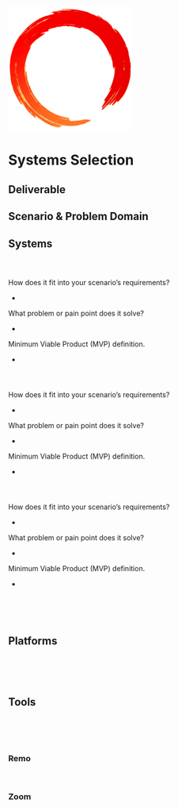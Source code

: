<img src="../assets/ring.png" width="250">

# Systems Selection

## Deliverable

## Scenario & Problem Domain

## Systems

<br>

###

How does it fit into your scenario’s requirements?

*

What problem or pain point does it solve?

*

Minimum Viable Product (MVP) definition.

*

<br>

###

How does it fit into your scenario’s requirements?

*

What problem or pain point does it solve?

*

Minimum Viable Product (MVP) definition.

*

<br>

###

How does it fit into your scenario’s requirements?

*

What problem or pain point does it solve?

*

Minimum Viable Product (MVP) definition.

*

<br>

<!-- ### VPC -->

<!-- How does it fit into your scenario’s requirements? -->

<br>

<br>

## Platforms

<br>

<!-- ### AWS

How does it fit into your scenario’s requirements?

* Represents existing Globex infrastructure

What problem or pain point does it solve?

* It is Globex’s current cloud infrastructure

Minimum Viable Product (MVP) definition.

* Correctly functioning and connected AWS system. -->

<br>

<!-- ### Windows Active Directory

How does it fit into your scenario’s requirements?

* Adding and organizing the new employees

What problem or pain point does it solve?

* Allowing the addition of new employees into the organization

Minimum Viable Product (MVP) definition.

* Correctly functioning and connected Active Directory system -->

<br>

## Tools

<br>

<!-- ### Github

How does it fit into your scenario’s requirements?

* Github is an excellent tool to create, organize, and keep track of various documents,
Assignments, as well as a place where the group can visualize each other's work.

What problem or pain point does it solve?

* Mostly organization of documents, and maintaining the structure and flow of the project.

Minimum Viable Product (MVP) definition.

* Organization of the project. -->

<br>

<!-- ### Trello

How does it fit into your scenario’s requirements?

* Team communication/collaboration

What problem or pain point does it solve?

* Helps to keep team on track with goals and timelines

Minimum Viable Product (MVP) definition.

* Daily movement of task progression -->

<br>

### Remo

<!-- How does it fit into your scenario’s requirements?

* Team communication/collaboration

What problem or pain point does it solve?

* Team cohesion and coordination

Minimum Viable Product (MVP) definition.

* Daily communication towards project progress -->

<br>

### Zoom

<!-- How does it fit into your scenario’s requirements?

* Team communication/collaboration

What problem or pain point does it solve?

* Team cohesion and coordination

Minimum Viable Product (MVP) definition.

* Daily communication towards project progress -->

<br>

<!-- ### Google Docs

How does it fit into your scenario’s requirements?

* Documentation/Collaboration for the work being done

What problem or pain point does it solve?

* Working off the same page so that we are all looking at the same source.

Minimum Viable Product (MVP) definition.

* Proper Documentation for all our work -->

<br>

<!-- ### Google Slides

How does it fit into your scenario’s requirements?

* Presentation slide show

What problem or pain point does it solve?

* It is a presentation slideshow.

Minimum Viable Product (MVP) definition.

* Completed slideshow presentation. -->
